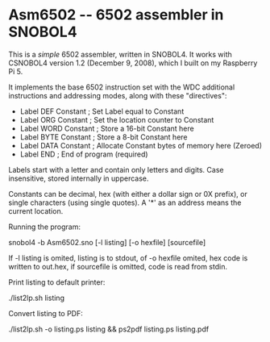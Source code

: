 # Asm6502 -- 6502 assembler in SNOBOL4

This is a *simple* 6502 assembler, written in SNOBOL4.  It works with 
CSNOBOL4 version 1.2 (December 9, 2008), which I built on my Raspberry Pi 5.

It implements the base 6502 instruction set with the WDC additional
instructions and addressing modes, along with these "directives":

- Label DEF Constant    ; Set Label equal to Constant
- Label ORG Constant    ; Set the location counter to Constant
- Label WORD Constant   ; Store a 16-bit Constant here
- Label BYTE Constant   ; Store a 8-bit Constant here
- Label DATA Constant   ; Allocate Constant bytes of memory here (Zeroed)
- Label END             ; End  of program (required)

Labels start with a letter and contain only letters and digits.  Case 
insensitive, stored internally in uppercase.

Constants can be decimal, hex (with either a dollar sign or 0X prefix), or
single characters (using single quotes). A '*' as an address means the current
location.

Running the program:

snobol4 -b Asm6502.sno [-l listing] [-o hexfile] [sourcefile]

If -l listing is omited, listing is to stdout, of -o hexfile omited, hex code 
is written to out.hex, if sourcefile is omitted, code is read from stdin.

Print listing to default printer:

./list2lp.sh listing

Convert listing to PDF:

./list2lp.sh -o listing.ps listing && ps2pdf listing.ps listing.pdf
